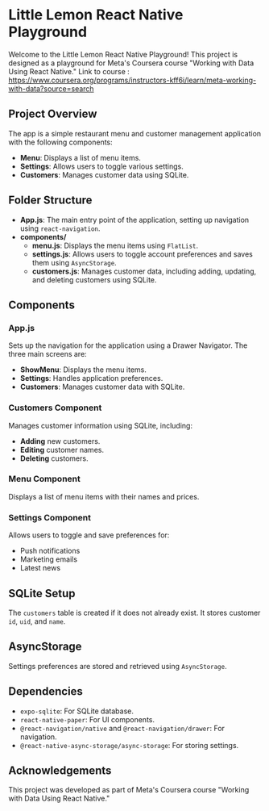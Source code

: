 # Little Lemon React Native Playground

Welcome to the Little Lemon React Native Playground! This project is designed as a playground for Meta's Coursera course "Working with Data Using React Native." 
Link to course : https://www.coursera.org/programs/instructors-kff6i/learn/meta-working-with-data?source=search

## Project Overview

The app is a simple restaurant menu and customer management application with the following components:
- **Menu**: Displays a list of menu items.
- **Settings**: Allows users to toggle various settings.
- **Customers**: Manages customer data using SQLite.

## Folder Structure

- **App.js**: The main entry point of the application, setting up navigation using `react-navigation`.
- **components/**
  - **menu.js**: Displays the menu items using `FlatList`.
  - **settings.js**: Allows users to toggle account preferences and saves them using `AsyncStorage`.
  - **customers.js**: Manages customer data, including adding, updating, and deleting customers using SQLite.

## Components

### App.js

Sets up the navigation for the application using a Drawer Navigator. The three main screens are:
- **ShowMenu**: Displays the menu items.
- **Settings**: Handles application preferences.
- **Customers**: Manages customer data with SQLite.

### Customers Component

Manages customer information using SQLite, including:
- **Adding** new customers.
- **Editing** customer names.
- **Deleting** customers.

### Menu Component

Displays a list of menu items with their names and prices.

### Settings Component

Allows users to toggle and save preferences for:
- Push notifications
- Marketing emails
- Latest news

## SQLite Setup

The `customers` table is created if it does not already exist. It stores customer `id`, `uid`, and `name`.

## AsyncStorage

Settings preferences are stored and retrieved using `AsyncStorage`.

## Dependencies

- `expo-sqlite`: For SQLite database.
- `react-native-paper`: For UI components.
- `@react-navigation/native` and `@react-navigation/drawer`: For navigation.
- `@react-native-async-storage/async-storage`: For storing settings.


## Acknowledgements

This project was developed as part of Meta's Coursera course "Working with Data Using React Native."
